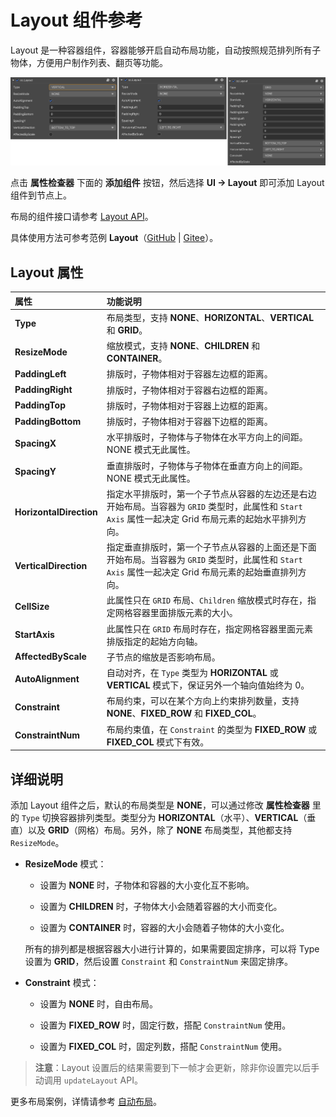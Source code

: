 # Layout 组件参考

Layout 是一种容器组件，容器能够开启自动布局功能，自动按照规范排列所有子物体，方便用户制作列表、翻页等功能。

![layout](layout/layout.png)

点击 **属性检查器** 下面的 **添加组件** 按钮，然后选择 **UI -> Layout** 即可添加 Layout 组件到节点上。

布局的组件接口请参考 [Layout API](__APIDOC__/zh/classes/ui.layout.html)。

具体使用方法可参考范例 **Layout**（[GitHub](https://github.com/cocos/cocos-test-projects/tree/v3.0/assets/cases/ui/05.layout) | [Gitee](https://gitee.com/mirrors_cocos-creator/test-cases-3d/tree/v3.0/assets/cases/ui/05.layout)）。

## Layout 属性

| 属性                 | 功能说明     |
| :-----------------  | :--------- |
| **Type**                 | 布局类型，支持 **NONE**、**HORIZONTAL**、**VERTICAL** 和 **GRID**。                                                                                                 |
| **ResizeMode**         | 缩放模式，支持 **NONE**、**CHILDREN** 和 **CONTAINER**。                                                                                                        |
| **PaddingLeft**         | 排版时，子物体相对于容器左边框的距离。                                                                                                            |
| **PaddingRight**         | 排版时，子物体相对于容器右边框的距离。                                                                                                            |
| **PaddingTop**           | 排版时，子物体相对于容器上边框的距离。                                                                                                            |
| **PaddingBottom**        | 排版时，子物体相对于容器下边框的距离。                                                                                                            |
| **SpacingX**             | 水平排版时，子物体与子物体在水平方向上的间距。NONE 模式无此属性。                                                                                  |
| **SpacingY**             | 垂直排版时，子物体与子物体在垂直方向上的间距。NONE 模式无此属性。                                                                                  |
| **HorizontalDirection** | 指定水平排版时，第一个子节点从容器的左边还是右边开始布局。当容器为 `GRID` 类型时，此属性和 `Start Axis` 属性一起决定 Grid 布局元素的起始水平排列方向。 |
| **VerticalDirection**   | 指定垂直排版时，第一个子节点从容器的上面还是下面开始布局。当容器为 `GRID` 类型时，此属性和 `Start Axis` 属性一起决定 Grid 布局元素的起始垂直排列方向。 |
| **CellSize**            | 此属性只在 `GRID` 布局、`Children` 缩放模式时存在，指定网格容器里面排版元素的大小。                                                                                       |
| **StartAxis**           | 此属性只在 `GRID` 布局时存在，指定网格容器里面元素排版指定的起始方向轴。                                                                             |
| **AffectedByScale**    | 子节点的缩放是否影响布局。  |
| **AutoAlignment**    | 自动对齐，在 `Type` 类型为 **HORIZONTAL** 或 **VERTICAL** 模式下，保证另外一个轴向值始终为 0。 |
| **Constraint**    | 布局约束，可以在某个方向上约束排列数量，支持 **NONE**、**FIXED_ROW** 和 **FIXED_COL**。 |
| **ConstraintNum**    | 布局约束值，在 `Constraint` 的类型为 **FIXED_ROW** 或 **FIXED_COL** 模式下有效。 |

## 详细说明

添加 Layout 组件之后，默认的布局类型是 **NONE**，可以通过修改 **属性检查器** 里的 `Type` 切换容器排列类型。类型分为 **HORIZONTAL**（水平）、**VERTICAL**（垂直）以及 **GRID**（网格）布局。另外，除了 **NONE** 布局类型，其他都支持 `ResizeMode`。

- **ResizeMode** 模式：

    - 设置为 **NONE** 时，子物体和容器的大小变化互不影响。

    - 设置为 **CHILDREN** 时，子物体大小会随着容器的大小而变化。

    - 设置为 **CONTAINER** 时，容器的大小会随着子物体的大小变化。

    所有的排列都是根据容器大小进行计算的，如果需要固定排序，可以将 Type 设置为 **GRID**，然后设置 `Constraint` 和 `ConstraintNum` 来固定排序。

- **Constraint** 模式：

    - 设置为 **NONE** 时，自由布局。

    - 设置为 **FIXED_ROW** 时，固定行数，搭配 `ConstraintNum` 使用。

    - 设置为 **FIXED_COL** 时，固定列数，搭配 `ConstraintNum` 使用。

> **注意**：Layout 设置后的结果需要到下一帧才会更新，除非你设置完以后手动调用 `updateLayout` API。

更多布局案例，详情请参考 [自动布局](../engine/auto-layout.md)。
